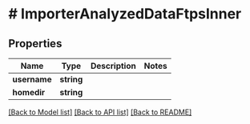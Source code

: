 # # ImporterAnalyzedDataFtpsInner

## Properties

Name | Type | Description | Notes
------------ | ------------- | ------------- | -------------
**username** | **string** |  |
**homedir** | **string** |  |

[[Back to Model list]](../../README.md#models) [[Back to API list]](../../README.md#endpoints) [[Back to README]](../../README.md)

